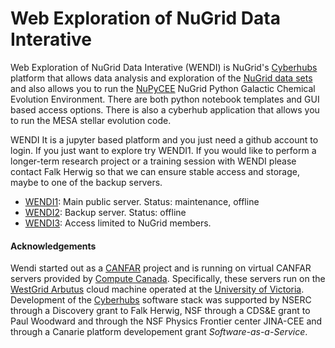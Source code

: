# Web Exploration of NuGrid Data Interative

Web Exploration of NuGrid Data Interative (WENDI) is NuGrid's
[Cyberhubs](http://adsabs.harvard.edu/abs/2018ApJS..236....2H)
platform that allows data analysis and exploration of the [NuGrid data
sets](./data) and also allows you to run the
[NuPyCEE](https://zenodo.org/record/1288697) NuGrid Python Galactic
Chemical Evolution Environment. There are both python notebook
templates and GUI based access options. There is also a cyberhub
application that allows you to run the MESA stellar evolution code.

WENDI It is a jupyter based platform and you just need a github
account to login. If you just want to explore try WENDI1. If you would
like to perform a longer-term research project or a training session
with WENDI please contact Falk Herwig so that we can ensure stable
access and storage, maybe to one of the backup servers.

* [WENDI1](https://206-12-59-19.cloud.computecanada.ca): Main public
  server. Status: maintenance, offline
* [WENDI2](https://206-12-97-9.cloud.computecanada.ca): Backup
  server. Status: offline
* [WENDI3](https://206-12-90-42.cloud.computecanada.ca): Access
  limited to NuGrid members.

#### Acknowledgements
Wendi started out as a [CANFAR](http://www.canfar.net/en) project and is running on virtual CANFAR servers provided by [Compute Canada](https://www.computecanada.ca). Specifically, these servers run on the [WestGrid Arbutus](https://www.westgrid.ca/support/systems/arbutus) cloud machine operated at the [University of Victoria](https://www.uvic.ca). Development of the [Cyberhubs](http://adsabs.harvard.edu/abs/2018ApJS..236....2H) software stack was supported by NSERC through a Discovery grant  to Falk Herwig, NSF through a CDS&E grant to Paul Woodward and through the NSF Physics Frontier center JINA-CEE and through a Canarie platform developement grant _Software-as-a-Service_.